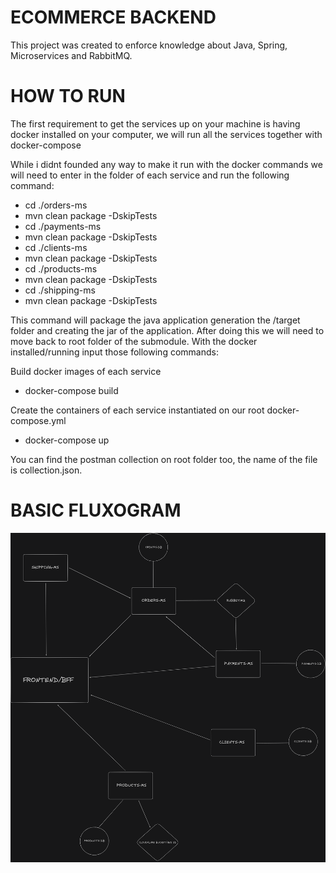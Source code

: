 # ECOMMERCE BACKEND

This project was created to enforce knowledge about Java, Spring, Microservices and RabbitMQ.

# HOW TO RUN

The first requirement to get the services up on your machine is having docker installed on your computer, we will run all the services together with docker-compose

While i didnt founded any way to make it run with the docker commands we will need to enter in the folder of each service and run the following command:

- cd ./orders-ms
- mvn clean package -DskipTests
- cd ./payments-ms
- mvn clean package -DskipTests
- cd ./clients-ms
- mvn clean package -DskipTests
- cd ./products-ms
- mvn clean package -DskipTests
- cd ./shipping-ms
- mvn clean package -DskipTests

This command will package the java application generation the /target folder and creating the jar of the application.
After doing this we will need to move back to root folder of the submodule.
With the docker installed/running input those following commands:

Build docker images of each service
- docker-compose build 

Create the containers of each service instantiated on our root docker-compose.yml
- docker-compose up

You can find the postman collection on root folder too, the name of the file is collection.json.

# BASIC FLUXOGRAM

![Image of basic fluxogram](fluxogram.png)
